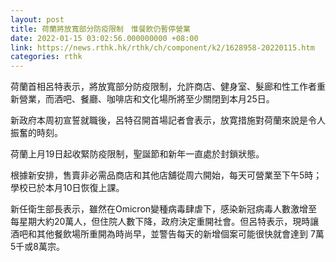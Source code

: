 ```yaml
---
layout: post
title: 荷蘭將放寬部分防疫限制　惟餐飲仍暫停營業
date: 2022-01-15 03:02:56.000000000 +08:00
link: https://news.rthk.hk/rthk/ch/component/k2/1628958-20220115.htm
categories: rthk
---
```


荷蘭首相呂特表示，將放寬部分防疫限制，允許商店、健身室、髮廊和性工作者重新營業，而酒吧、餐廳、咖啡店和文化場所將至少關閉到本月25日。

新政府本周初宣誓就職後，呂特召開首場記者會表示，放寛措施對荷蘭來說是令人振奮的時刻。

荷蘭上月19日起收緊防疫限制，聖誕節和新年一直處於封鎖狀態。

根據新安排，售賣非必需品商店和其他店舖從周六開始，每天可營業至下午5時；學校已於本月10日恢復上課。

新任衛生部長表示，雖然在Omicron變種病毒肆虐下，感染新冠病毒人數激增至每星期大約20萬人，但住院人數下降，政府決定重開社會。但呂特表示，現時讓酒吧和其他餐飲場所重開為時尚早，並警告每天的新增個案可能很快就會達到 7萬5千或8萬宗。
